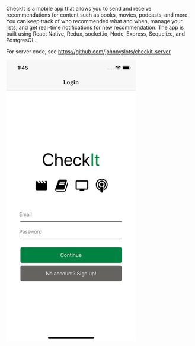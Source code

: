 CheckIt is a mobile app that allows you to send and receive recommendations for content such as books, movies, podcasts, and more. You can keep track of who recommended what and when, manage your lists, and get real-time notifications for new recommendation. The app is built using React Native, Redux, socket.io, Node, Express, Sequelize, and PostgresQL.

For server code, see https://github.com/johnnyslots/checkit-server

<!-- ![Login](assets/checkit-login.png){:height="36px" width="36px"} -->

<img src="assets/checkit-login.png" alt="login" width="350px"/>
